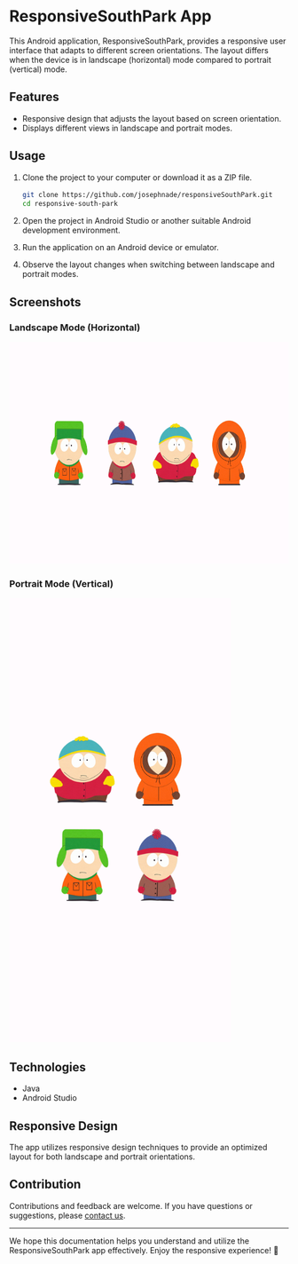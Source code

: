 # ResponsiveSouthPark App

This Android application, ResponsiveSouthPark, provides a responsive user interface that adapts to different screen orientations. The layout differs when the device is in landscape (horizontal) mode compared to portrait (vertical) mode.

## Features

- Responsive design that adjusts the layout based on screen orientation.
- Displays different views in landscape and portrait modes.

## Usage

1. Clone the project to your computer or download it as a ZIP file.

    ```bash
    git clone https://github.com/josephnade/responsiveSouthPark.git
    cd responsive-south-park
    ```

2. Open the project in Android Studio or another suitable Android development environment.

3. Run the application on an Android device or emulator.

4. Observe the layout changes when switching between landscape and portrait modes.

## Screenshots

### Landscape Mode (Horizontal)
<img src="readme-assets/landscape.png" alt="Responsive App Screenshot" height=400 width=800>

### Portrait Mode (Vertical)
<img src="readme-assets/portrait.png" alt="Responsive App Screenshot" height=800 width=400>

## Technologies

- Java
- Android Studio

## Responsive Design

The app utilizes responsive design techniques to provide an optimized layout for both landscape and portrait orientations.

## Contribution

Contributions and feedback are welcome. If you have questions or suggestions, please [contact us](mailto:example@mail.com).

---

We hope this documentation helps you understand and utilize the ResponsiveSouthPark app effectively. Enjoy the responsive experience! 📱
